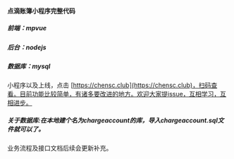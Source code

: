 #### 点滴账簿小程序完整代码
##### 前端：mpvue
##### 后台：nodejs
##### 数据库：mysql

小程序以及上线，点击 [https://chensc.club](https://chensc.club)，扫码查看。目前功能比较简单，有诸多要改进的地方。欢迎大家提issue，互相学习，互相进步。

##### 关于数据库:在本地建个名为chargeaccount的库，导入chargeaccount.sql文件就可以了。

业务流程及接口文档后续会更新补充。
